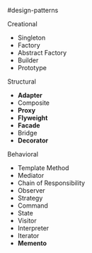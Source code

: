 #design-patterns

Creational

- Singleton
- Factory
- Abstract Factory
- Builder
- Prototype

Structural

- **Adapter**
- Composite
- **Proxy**
- **Flyweight**
- **Facade**
- Bridge
- **Decorator**

Behavioral

- Template Method
- Mediator
- Chain of Responsibility
- Observer
- Strategy
- Command
- State
- Visitor
- Interpreter
- Iterator
- **Memento**
